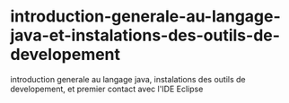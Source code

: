 # introduction-generale-au-langage-java-et-instalations-des-outils-de-developement
introduction generale au langage java, instalations des outils de developement, et premier contact avec l'IDE Eclipse
